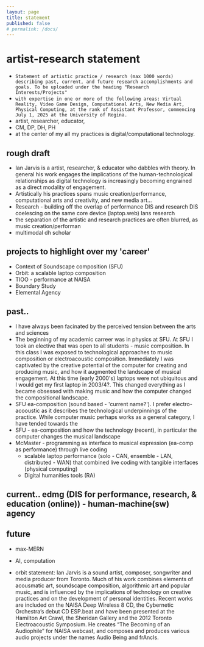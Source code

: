 ```yaml
---
layout: page
title: statement
published: false
# permalink: /docs/
---
```

# artist-research statement
- `Statement of artistic practice / research (max 1000 words) describing past, current, and future research accomplishments and goals. To be uploaded under the heading "Research Interests/Projects"`
-  `with expertise in one or more of the following areas: Virtual Reality, Video Game Design, Computational Arts, New Media Art, Physical Computing, at the rank of Assistant Professor, commencing July 1, 2025 at the University of Regina.`
- artist, researcher, educator, 
- CM, DP, DH, PH
- at the center of my all my practices is digital/computational technology.
## rough draft
- Ian Jarvis is a artist, researcher, & educator who dabbles with theory. In general his work engages the implications of the human-technological relationships as digital technology is increasingly becoming engrained as a direct modality of engagement. 
- Artistically his practices spans music creation/performance, computational arts and creativity, and new media art...
- Research - building off the overlap of performance DIS and research DIS coelescing on the same core device (laptop.web) Ians research 
- the separation of the artistic and research practices are often blurred, as music creation/performan
- multimodal dh scholar
## projects to highlight over my 'career'
- Context of Soundscape composition (SFU)
- Orbit: a scalable laptop composition
- TIOO - performance at NAISA
- Boundary Study
- Elemental Agency
## past..
- I have always been facinated by the perceived tension between the arts and sciences
- The beginning of my academic carreer was in physics at SFU. At SFU I took an elective that was open to all students - music composition. In this class I was exposed to technological approaches to music composition or electroacoustic composition. Immediately I was captivated by the creative potential of the computer for creating and producing music, and how it augmented the landscape of musical engagement. At this time (early 2000's) laptops were not ubiquitous and I would get my first laptop in 2003/4?. This changed everything as I became obsessed with making music and how the computer changed the compositional landscape. 
- SFU ea-composition (sound based - 'current name?'). I prefer electro-acooustic as it describes the technological underpinnings of the practice. While computer music perhaps works as a general category, I have tended towards the 
- SFU - ea-composition and how the technology (recent), in particular the computer changes the musical landscape
- McMaster - programming as interface to musical expression (ea-comp as performance) through live coding 
    - scalable laptop performance (solo - CAN, ensemble - LAN, distributed - WAN) that combined live coding with tangible interfaces (physical computing)
    - Digital humanities tools (RA)
## current.. edmg (DIS for performance, research, & education (online)) - human-machine(sw) agency 
## future

- max-MERN 
- AI, computation



- orbit statement: Ian Jarvis is a sound artist, composer, songwriter and media producer from Toronto. Much of his work combines elements of acousmatic art, soundscape composition, algorithmic art and popular music, and is influenced by the implications of technology on creative practices and on the development of personal identities. Recent works are included on the NAISA Deep Wireless 8 CD, the Cybernetic Orchestra’s debut CD ESP.beat and have been presented at the Hamilton Art Crawl, the Sheridan Gallery and the 2012 Toronto Electroacoustic Symposium. He creates “The Becoming of an Audiophile” for NAISA webcast, and composes and produces various audio projects under the names Audio Being and frAncIs. 